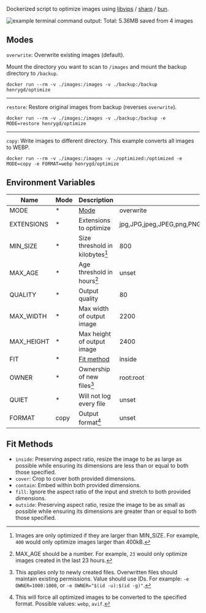 Dockerized script to optimize images using [libvips](https://github.com/libvips/libvips) / [sharp](https://github.com/lovell/sharp) / [bun](https://bun.sh).

![example terminal command output: Total: 5.36MB saved from 4 images](https://henrygd-assets.b-cdn.net/optimize/example.png)

## Modes

`overwrite`: Overwrite existing images (default).

Mount the directory you want to scan to `/images` and mount the backup directory to `/backup`.

```
docker run --rm -v ./images:/images -v ./backup:/backup henrygd/optimize
```

---

`restore`: Restore original images from backup (reverses `overwrite`).

```
docker run --rm -v ./images:/images -v ./backup:/backup -e MODE=restore henrygd/optimize
```

---

`copy`: Write images to different directory. This example converts all images to WEBP.

```
docker run --rm -v ./images:/images -v ./optimized:/optimized -e MODE=copy -e FORMAT=webp henrygd/optimize
```

## Environment Variables

| Name       | Mode | Description                        | Default                                                       |
| ---------- | ---- | ---------------------------------- | ------------------------------------------------------------- |
| MODE       | \*   | [Mode](#modes)                     | overwrite                                                     |
| EXTENSIONS | \*   | Extensions to optimize             | jpg,JPG,jpeg,JPEG,png,PNG,gif,GIF,webp,WEBP,tif,TIF,tiff,TIFF |
| MIN_SIZE   | \*   | Size threshold in kilobytes[^size] | 800                                                           |
| MAX_AGE    | \*   | Age threshold in hours[^age]       | unset                                                         |
| QUALITY    | \*   | Output quality                     | 80                                                            |
| MAX_WIDTH  | \*   | Max width of output image          | 2200                                                          |
| MAX_HEIGHT | \*   | Max height of output image         | 2400                                                          |
| FIT        | \*   | [Fit method](#fit-methods)         | inside                                                        |
| OWNER      | \*   | Ownership of new files[^owner]     | root:root                                                     |
| QUIET      | \*   | Will not log every file            | unset                                                         |
| FORMAT     | copy | Output format[^format]             | unset                                                         |

## Fit Methods

- `inside`: Preserving aspect ratio, resize the image to be as large as possible while ensuring its dimensions are less than or equal to both those specified.
- `cover`: Crop to cover both provided dimensions.
- `contain`: Embed within both provided dimensions.
- `fill`: Ignore the aspect ratio of the input and stretch to both provided dimensions.
- `outside`: Preserving aspect ratio, resize the image to be as small as possible while ensuring its dimensions are greater than or equal to both those specified.

[^size]: Images are only optimized if they are larger than MIN_SIZE. For example, `400` would only optimize images larger than 400kB.
[^age]: MAX_AGE should be a number. For example, `23` would only optimize images created in the last 23 hours.
[^owner]: This applies only to newly created files. Overwritten files should maintain existing permissions. Value should use IDs. For example: `-e OWNER=1000:1000`, or `-e OWNER="$(id -u):$(id -g)"`.
[^format]: This will force all optimized images to be converted to the specified format. Possible values: `webp`, `avif`.
